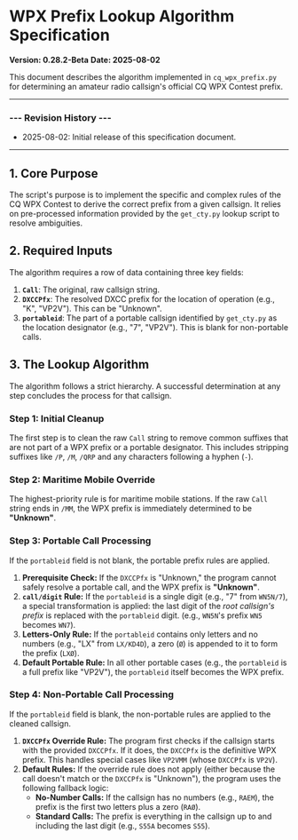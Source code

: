 # WPX Prefix Lookup Algorithm Specification

**Version: 0.28.2-Beta**
**Date: 2025-08-02**

This document describes the algorithm implemented in `cq_wpx_prefix.py` for determining an amateur radio callsign's official CQ WPX Contest prefix.

---
### --- Revision History ---
- 2025-08-02: Initial release of this specification document.
---

## 1. Core Purpose

The script's purpose is to implement the specific and complex rules of the CQ WPX Contest to derive the correct prefix from a given callsign. It relies on pre-processed information provided by the `get_cty.py` lookup script to resolve ambiguities.

## 2. Required Inputs

The algorithm requires a row of data containing three key fields:

1.  **`Call`**: The original, raw callsign string.
2.  **`DXCCPfx`**: The resolved DXCC prefix for the location of operation (e.g., "K", "VP2V"). This can be "Unknown".
3.  **`portableid`**: The part of a portable callsign identified by `get_cty.py` as the location designator (e.g., "7", "VP2V"). This is blank for non-portable calls.

## 3. The Lookup Algorithm

The algorithm follows a strict hierarchy. A successful determination at any step concludes the process for that callsign.

### Step 1: Initial Cleanup
The first step is to clean the raw `Call` string to remove common suffixes that are not part of a WPX prefix or a portable designator. This includes stripping suffixes like `/P`, `/M`, `/QRP` and any characters following a hyphen (`-`).

### Step 2: Maritime Mobile Override
The highest-priority rule is for maritime mobile stations. If the raw `Call` string ends in `/MM`, the WPX prefix is immediately determined to be **"Unknown"**.

### Step 3: Portable Call Processing
If the `portableid` field is not blank, the portable prefix rules are applied.

1.  **Prerequisite Check:** If the `DXCCPfx` is "Unknown," the program cannot safely resolve a portable call, and the WPX prefix is **"Unknown"**.
2.  **`call/digit` Rule:** If the `portableid` is a single digit (e.g., "7" from `WN5N/7`), a special transformation is applied: the last digit of the *root callsign's prefix* is replaced with the `portableid` digit. (e.g., `WN5N`'s prefix `WN5` becomes `WN7`).
3.  **Letters-Only Rule:** If the `portableid` contains only letters and no numbers (e.g., "LX" from `LX/KD4D`), a zero (`Ø`) is appended to it to form the prefix (`LXØ`).
4.  **Default Portable Rule:** In all other portable cases (e.g., the `portableid` is a full prefix like "VP2V"), the `portableid` itself becomes the WPX prefix.

### Step 4: Non-Portable Call Processing
If the `portableid` field is blank, the non-portable rules are applied to the cleaned callsign.

1.  **`DXCCPfx` Override Rule:** The program first checks if the callsign starts with the provided `DXCCPfx`. If it does, the `DXCCPfx` is the definitive WPX prefix. This handles special cases like `VP2VMM` (whose `DXCCPfx` is `VP2V`).
2.  **Default Rules:** If the override rule does not apply (either because the call doesn't match or the `DXCCPfx` is "Unknown"), the program uses the following fallback logic:
    * **No-Number Calls:** If the callsign has no numbers (e.g., `RAEM`), the prefix is the first two letters plus a zero (`RAØ`).
    * **Standard Calls:** The prefix is everything in the callsign up to and including the last digit (e.g., `S55A` becomes `S55`).